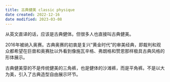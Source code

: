 ```yaml
---
title: 古典健美 classic physique
date created: 2022-12-16
date modified: 2023-03-08
---
```


从英文直译的话，应该是古典健体。但很多人也直接叫古典健美。

2016年被纳入奥赛。古典奥赛的初衷是复兴“黄金时代”的审美经典，即裁判和观众都希望在巨兽和奥赛肚以外看到像施瓦辛格、弗朗格和赞恩那样极具古典风格的形体展示。

古典健美穿的不是传统健美的三角裤，也是健体的沙滩裤，而是平角裤。不是以大为美，引入了古典造型自由展示环节。
